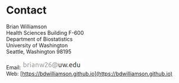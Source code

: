 # Contact

Brian Williamson  
Health Sciences Building F-600  
Department of Biostatistics  
University of Washington  
Seattle, Washington 98195  

Email: ![](./images/email.png)  
Web: [https://bdwilliamson.github.io](https://bdwilliamson.github.io)